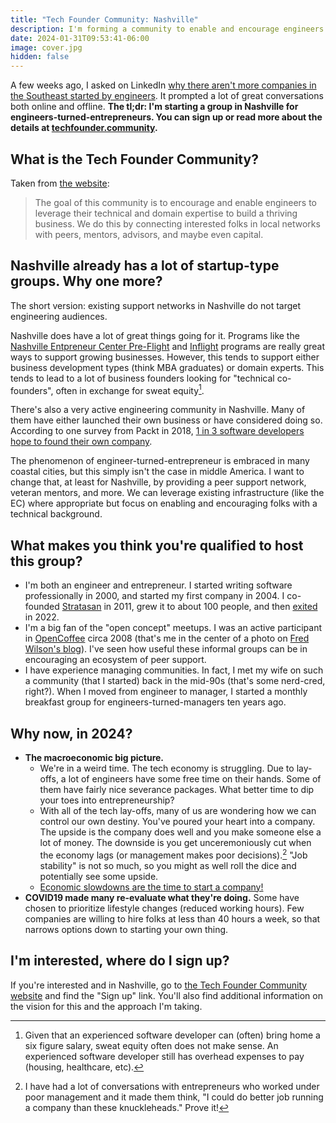 ```yaml
---
title: "Tech Founder Community: Nashville"
description: I'm forming a community to enable and encourage engineers turned entrepreneurs.
date: 2024-01-31T09:53:41-06:00
image: cover.jpg
hidden: false
---
```


A few weeks ago, I asked on LinkedIn [why there aren't more companies in the
Southeast started by
engineers](https://www.linkedin.com/posts/briandailey_why-arent-more-companies-in-the-southeast-activity-7138218767964098560-Dksp?utm_source=share&utm_medium=member_desktop).
It prompted a lot of great conversations both online and offline. **The tl;dr: I'm
starting a group in Nashville for engineers-turned-entrepreneurs. You can sign
up or read more about the details at [techfounder.community](https://techfounder.community).**

## What is the Tech Founder Community?

Taken from [the website](https://techfounder.community):

> The goal of this community is to encourage and enable engineers to leverage
> their technical and domain expertise to build a thriving business. We do this
> by connecting interested folks in local networks with peers, mentors, advisors,
> and maybe even capital.

## Nashville already has a lot of startup-type groups. Why one more?

The short version: existing support networks in Nashville do not target
engineering audiences.

Nashville does have a lot of great things going for it. Programs like the
[Nashville Entpreneur Center Pre-Flight](https://www.ec.co/programs/preflight/)
and [Inflight](https://www.ec.co/programs/inflight/) programs are really great
ways to support growing businesses. However, this tends to support either
business development types (think MBA graduates) or domain experts. This tends
to lead to a lot of business founders looking for "technical co-founders", often
in exchange for sweat equity[^sweat].

There's also a very active engineering community in Nashville. Many of them have
either launched their own business or have considered doing so. According to one
survey from Packt in 2018, [1 in 3 software developers hope to found their own
company](https://hub.packtpub.com/developers-want-to-become-entrepreneurs-make-successful-transition/).

The phenomenon of engineer-turned-entrepreneur is embraced in many coastal
cities, but this simply isn't the case in middle America. I want to change that,
at least for Nashville, by providing a peer support network, veteran mentors,
and more. We can leverage existing infrastructure (like the EC) where
appropriate but focus on enabling and encouraging folks with a technical
background.

## What makes you think you're qualified to host this group?

- I'm both an engineer and entrepreneur. I started writing software
  professionally in 2000, and started my first company in 2004. I co-founded
  [Stratasan](https://www.prweb.com/releases/stratasan-named-technology-market-mover-at-2021-next-awards-829924504.html)
  in 2011, grew it to about 100 people, and then
  [exited](https://www.businesswire.com/news/home/20220711005292/en/Syntellis-Performance-Solutions-to-Acquire-Stratasan-Expanding-Healthcare-Data-Analytics-Capabilities)
  in 2022.
- I'm a big fan of the "open concept" meetups. I was an active participant in
  [OpenCoffee](https://en.wikipedia.org/wiki/OpenCoffee_Club) circa 2008 (that's
  me in the center of a photo on [Fred Wilson's blog](https://avc.com/2008/04/meetups/)).
  I've seen how useful these informal groups can be in encouraging an ecosystem
  of peer support.
- I have experience managing communities. In fact, I met my wife on such a
  community (that I started) back in the mid-90s (that's some nerd-cred,
  right?). When I moved from engineer to manager, I started a monthly breakfast
  group for engineers-turned-managers ten years ago.

## Why now, in 2024?

- **The macroeconomic big picture.**
    - We're in a weird time. The tech economy is struggling. Due to lay-offs,
      a lot of engineers have some free time on their hands.
      Some of them have fairly nice severance packages. What better time to dip your
      toes into entrepreneurship?
    - With all of the tech lay-offs, many of us are wondering how we can control
      our own destiny. You've poured your heart into a company. The upside is
      the company does well and you make someone else a lot of money. The
      downside is you get unceremoniously cut when the economy lags (or
      management makes poor decisions).[^decisions] "Job stability" is not so
      much, so you might as well roll the dice and potentially see some upside.
    - [Economic slowdowns are the time to start a
      company!](https://papers.ssrn.com/sol3/papers.cfm?abstract_id=4298934)
- **COVID19 made many re-evaluate what they're doing.** Some have chosen to
  prioritize lifestyle changes (reduced working hours). Few companies are
  willing to hire folks at less than 40 hours a week, so that narrows options
  down to starting your own thing.

## I'm interested, where do I sign up?

If you're interested and in Nashville, go to [the Tech Founder Community
website](https://techfounder.community) and find the "Sign up" link. You'll also
find additional information on the vision for this and the approach I'm taking.


[^sweat]: Given that an experienced software developer can (often) bring home a
six figure salary, sweat equity often does not make sense. An experienced
software developer still has overhead expenses to pay (housing, healthcare,
etc).
[^decisions]: I have had a lot of conversations with entrepreneurs who worked
under poor management and it made them think, "I could do better job running a
company than these knuckleheads." Prove it!
